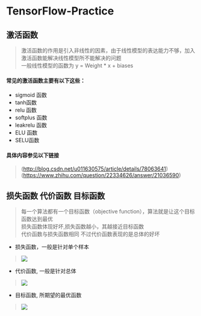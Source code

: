 # TensorFlow-Practice

## 激活函数
> 激活函数的作用是引入非线性的因素，由于线性模型的表达能力不够，加入激活函数能解决线性模型所不能解决的问题
<br> 一般线性模型的函数为 y = Weight * x + biases
#### 常见的激活函数主要有以下这些：
- sigmoid 函数
- tanh函数
- relu 函数
- softplus 函数
- leakrelu 函数
- ELU 函数
- SELU函数
#### 具体内容参见以下链接
> (http://blog.csdn.net/u011630575/article/details/78063641)
> (https://www.zhihu.com/question/22334626/answer/21036590)
## 损失函数 代价函数 目标函数
> 每一个算法都有一个目标函数（objective function），算法就是让这个目标函数达到最优
<br> 损失函数体现好坏,损失函数越小，其越接近目标函数
<br> 代价函数与损失函数相同 不过代价函数表现的是总体的好坏
- 损失函数，一般是针对单个样本
> ![](https://www.zhihu.com/equation?tex=%5Cleft%7C+y_i-f%28x_i%29+%5Cright%7C)
- 代价函数, 一般是针对总体
> ![](https://www.zhihu.com/equation?tex=1%2FN.%5Csum_%7Bi%3D1%7D%5E%7BN%7D%7B%5Cleft%7C+y_i-f%28x_1%29+%5Cright%7C%7D)
- 目标函数, 所期望的最优函数
> ![](https://www.zhihu.com/equation?tex=1%2FN.%5Csum_%7Bi%3D1%7D%5E%7BN%7D%7B%5Cleft%7C+y_i-f%28x_1%29+%5Cright%7C%7D+%2B+%E6%AD%A3%E5%88%99%E5%8C%96%E9%A1%B9)
